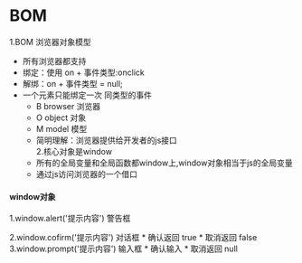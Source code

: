 BOM
====  
  1.BOM 浏览器对象模型
  * 所有浏览器都支持
  * 绑定：使用 on + 事件类型:onclick
  * 解绑：on + 事件类型 = null;
  * 一个元素只能绑定一次 同类型的事件
    * B browser   浏览器
    * O object    对象
    * M model     模型
    * 简明理解：浏览器提供给开发者的js接口    
  2.核心对象是window
    * 所有的全局变量和全局函数都window上,window对象相当于js的全局变量
    * 通过js访问浏览器的一个借口
#### window对象
  1.window.alert('提示内容')    警告框

  2.window.cofirm('提示内容')   对话框
    * 确认返回 true
    * 取消返回 false
  3.window.prompt('提示内容')     输入框
    * 确认输入
    * 取消返回 null
